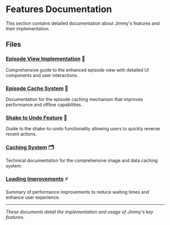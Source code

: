 # Features Documentation

This section contains detailed documentation about Jimmy's features and their implementation.

## Files

### [Episode View Implementation](./EPISODE_VIEW_IMPLEMENTATION.md) 📱
Comprehensive guide to the enhanced episode view with detailed UI components and user interactions.

### [Episode Cache System](./EPISODE_CACHE_README.md) 💾
Documentation for the episode caching mechanism that improves performance and offline capabilities.

### [Shake to Undo Feature](./SHAKE_TO_UNDO_README.md) 📳
Guide to the shake-to-undo functionality allowing users to quickly reverse recent actions.

### [Caching System](./CACHING_SYSTEM_README.md) 🗂️
Technical documentation for the comprehensive image and data caching system.

### [Loading Improvements](./LOADING_IMPROVEMENTS_SUMMARY.md) ⚡
Summary of performance improvements to reduce waiting times and enhance user experience.

---

*These documents detail the implementation and usage of Jimmy's key features.* 